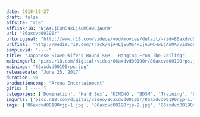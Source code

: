 ```yaml
---
date: 2018-10-27
draft: false
affsite: "r18"
afflinkr18: "NjA4LjEuMS4xLjAuMC4wLjAuMA"
url: "86axdvd00190r"
urloriginal: "http://www.r18.com/videos/vod/movies/detail/-/id=86axdvd00190r"
urlfinal: "http://media.r18.com/track/NjA4LjEuMS4xLjAuMC4wLjAuMA/videos/vod/movies/detail/-/id=86axdvd00190r"
samplevid: "----"
title: "Japanese Slave Wife's Bound S&M - Hanging From The Ceiling"
mainimgurl: "pics.r18.com/digital/video/86axdvd00190r/86axdvd00190rps.jpg"
mainimgs: "86axdvd00190rps.jpg"
releasedate: "June 25, 2017"
duration: 94
productioncomp: "Arena Entertainment"
girls: ['----']
categories: ['Domination', 'Hard Sex', 'KIMONO', 'BDSM', 'Training', 'Bondage', 'Over 4 Hours']
imgurls: ['pics.r18.com/digital/video/86axdvd00190r/86axdvd00190rjp-1.jpg', 'pics.r18.com/digital/video/86axdvd00190r/86axdvd00190rjp-2.jpg', 'pics.r18.com/digital/video/86axdvd00190r/86axdvd00190rjp-3.jpg', 'pics.r18.com/digital/video/86axdvd00190r/86axdvd00190rjp-4.jpg', 'pics.r18.com/digital/video/86axdvd00190r/86axdvd00190rjp-5.jpg', 'pics.r18.com/digital/video/86axdvd00190r/86axdvd00190rjp-6.jpg', 'pics.r18.com/digital/video/86axdvd00190r/86axdvd00190rjp-7.jpg', 'pics.r18.com/digital/video/86axdvd00190r/86axdvd00190rjp-8.jpg', 'pics.r18.com/digital/video/86axdvd00190r/86axdvd00190rjp-9.jpg', 'pics.r18.com/digital/video/86axdvd00190r/86axdvd00190rjp-10.jpg', 'pics.r18.com/digital/video/86axdvd00190r/86axdvd00190rjp-11.jpg', 'pics.r18.com/digital/video/86axdvd00190r/86axdvd00190rjp-12.jpg', 'pics.r18.com/digital/video/86axdvd00190r/86axdvd00190rjp-13.jpg', 'pics.r18.com/digital/video/86axdvd00190r/86axdvd00190rjp-14.jpg', 'pics.r18.com/digital/video/86axdvd00190r/86axdvd00190rjp-15.jpg', 'pics.r18.com/digital/video/86axdvd00190r/86axdvd00190rjp-16.jpg', 'pics.r18.com/digital/video/86axdvd00190r/86axdvd00190rjp-17.jpg', 'pics.r18.com/digital/video/86axdvd00190r/86axdvd00190rjp-18.jpg', 'pics.r18.com/digital/video/86axdvd00190r/86axdvd00190rjp-19.jpg', 'pics.r18.com/digital/video/86axdvd00190r/86axdvd00190rjp-20.jpg']
imgs: ['86axdvd00190rjp-1.jpg', '86axdvd00190rjp-2.jpg', '86axdvd00190rjp-3.jpg', '86axdvd00190rjp-4.jpg', '86axdvd00190rjp-5.jpg', '86axdvd00190rjp-6.jpg', '86axdvd00190rjp-7.jpg', '86axdvd00190rjp-8.jpg', '86axdvd00190rjp-9.jpg', '86axdvd00190rjp-10.jpg', '86axdvd00190rjp-11.jpg', '86axdvd00190rjp-12.jpg', '86axdvd00190rjp-13.jpg', '86axdvd00190rjp-14.jpg', '86axdvd00190rjp-15.jpg', '86axdvd00190rjp-16.jpg', '86axdvd00190rjp-17.jpg', '86axdvd00190rjp-18.jpg', '86axdvd00190rjp-19.jpg', '86axdvd00190rjp-20.jpg']
---
```

